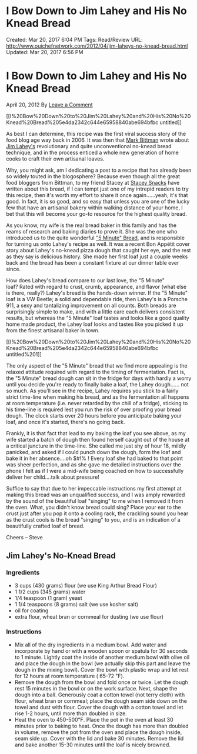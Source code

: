 # I Bow Down to Jim Lahey and His No Knead Bread

Created: Mar 20, 2017 6:04 PM
Tags: Read/Review
URL: http://www.ouichefnetwork.com/2012/04/jim-laheys-no-knead-bread.html
Updated: Mar 20, 2017 6:56 PM

# I Bow Down to Jim Lahey and His No Knead Bread

April 20, 2012 By [Leave a Comment](http://www.ouichefnetwork.com/2012/04/jim-laheys-no-knead-bread.html#respond)

[[I%20Bow%20Down%20to%20Jim%20Lahey%20and%20His%20No%20Knead%20Bread%205e4da2342c644e65958840abe694bfbc untitled]]

As best I can determine, this recipe was the first viral success story of the food blog age way back in 2006. It was then that [Mark Bittman](http://www.nytimes.com/2006/11/08/dining/081mrex.html) wrote about [Jim Lahey's](http://www.sullivanstreetbakery.com/history) revolutionary and quite unconventional no-knead bread technique, and in the process enticed a whole new generation of home cooks to craft their own artisanal loaves.

Why, you might ask, am I dedicating a post to a recipe that has already been so widely touted in the blogosphere? Because even though all the great food bloggers from Bittman, to my friend Stacey at [Stacey Snacks](http://www.staceysnacksonline.com/2012/02/first-born-fig-walnut-no-knead-bread.html) have written about this bread, if I can tempt just one of my intrepid readers to try this recipe, then it's worth my effort to share it once again……yeah, it's that good. In fact, it is so good, and so easy that unless you are one of the lucky few that have an artisanal bakery within walking distance of your home, I bet that this will become your go-to resource for the highest quality bread.

As you know, my wife is the real bread baker in this family and has the reams of research and baking diaries to prove it. She was the one who introduced us to the quite wonderful ["5 Minute" Bread](http://www.ouichefnetwork.com/2010/09/artisanal-5-minute-bread.html), and is responsible for turning us onto Lahey's recipe as well. It was a recent Bon Appétit cover story about Lahey's no-knead pizza dough that caught her eye, and the rest as they say is delicious history. She made her first loaf just a couple weeks back and the bread has been a constant fixture at our dinner table ever since.

How does Lahey's bread compare to our last love, the "5 Minute" loaf? Rated with regard to crust, crumb, appearance, and flavor (what else is there, really?) Lahey's bread is the hands-down winner. If the "5 Minute" loaf is a VW Beetle; a solid and dependable ride, then Lahey's is a Porsche 911, a sexy and tantalizing improvement on all counts. Both breads are surprisingly simple to make, and with a little care each delivers consistent results, but whereas the "5 Minute" loaf tastes and looks like a good quality home made product, the Lahey loaf looks and tastes like you picked it up from the finest artisanal baker in town.

[[I%20Bow%20Down%20to%20Jim%20Lahey%20and%20His%20No%20Knead%20Bread%205e4da2342c644e65958840abe694bfbc untitled%201]]

The only aspect of the "5 Minute" bread that we find more appealing is the relaxed attitude required with regard to the timing of fermentation. Fact is, the "5 Minute" bread dough can sit in the fridge for days with hardly a worry until you decide you're ready to finally bake a loaf, the Lahey dough…… not so much. As you'll see in the recipe, Lahey requires you stick to a fairly strict time-line when making his bread, and as the fermentation all happens at room temperature (i.e. never retarded by the chill of a fridge), sticking to his time-line is required lest you run the risk of over proofing your bread dough. The clock starts over 20 hours before you anticipate baking your loaf, and once it's started, there's no going back.

Frankly, it is that fact that lead to my baking the loaf you see above, as my wife started a batch of dough then found herself caught out of the house at a critical juncture in the time-line. She called me just shy of hour 18, mildly panicked, and asked if I could punch down the dough, form the loaf and bake it in her absence….oh $#!% ! Every loaf she had baked to that point was sheer perfection, and as she gave me detailed instructions over the phone I felt as if I were a mid-wife being coached on how to successfully deliver her child….talk about pressure!

Suffice to say that due to her impeccable instructions my first attempt at making this bread was an unqualified success, and I was amply rewarded by the sound of the beautiful loaf "singing" to me when I removed it from the oven. What, you didn't know bread could sing? Place your ear to the crust just after you pop it onto a cooling rack, the crackling sound you hear as the crust cools is the bread "singing" to you, and is an indication of a beautifully crafted loaf of bread.

Cheers – Steve

## Jim Lahey's No-Knead Bread

### Ingredients

- 3 cups (430 grams) flour (we use King Arthur Bread Flour)
- 1 1/2 cups (345 grams) water
- 1/4 teaspoon (1 gram) yeast
- 1 1/4 teaspoons (8 grams) salt (we use kosher salt)
- oil for coating
- extra flour, wheat bran or cornmeal for dusting (we use flour)

### Instructions

- Mix all of the dry ingredients in a medium bowl. Add water and incorporate by hand or with a wooden spoon or spatula for 30 seconds to 1 minute. Lightly coat the inside of another medium bowl with olive oil and place the dough in the bowl (we actually skip this part and leave the dough in the mixing bowl). Cover the bowl with plastic wrap and let rest for 12 hours at room temperature ( 65-72 ℉).
- Remove the dough from the bowl and fold once or twice. Let the dough rest 15 minutes in the bowl or on the work surface. Next, shape the dough into a ball. Generously coat a cotton towel (not terry cloth) with flour, wheat bran or cornmeal; place the dough seam side down on the towel and dust with flour. Cover the dough with a cotton towel and let rise 1-2 hours, until more than doubled in size.
- Heat the oven to 450-500℉. Place the pot in the oven at least 30 minutes prior to baking to heat. Once the dough has more than doubled in volume, remove the pot from the oven and place the dough inside, seam side up. Cover with the lid and bake 30 minutes. Remove the lid and bake another 15-30 minutes until the loaf is nicely browned.